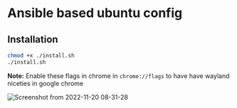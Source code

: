 # Ansible based ubuntu config
## Installation
```bash
chmod +x ./install.sh
./install.sh
```
**Note:** Enable these flags in chrome in `chrome://flags` to have have wayland niceties in google chrome 

![Screenshot from 2022-11-20 08-31-28](https://user-images.githubusercontent.com/34966791/202889289-16c577c9-733b-4ad1-ae5d-0f7153e42e63.png)
